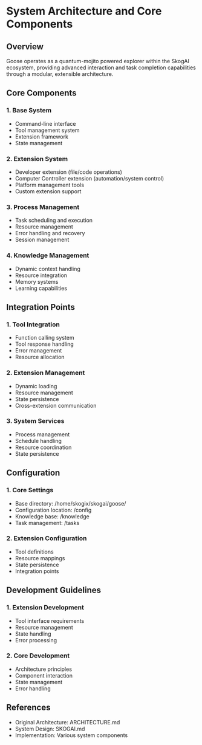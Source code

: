 # System Architecture and Core Components

## Overview
Goose operates as a quantum-mojito powered explorer within the SkogAI ecosystem, providing advanced interaction and task completion capabilities through a modular, extensible architecture.

## Core Components

### 1. Base System
- Command-line interface
- Tool management system
- Extension framework
- State management

### 2. Extension System
- Developer extension (file/code operations)
- Computer Controller extension (automation/system control)
- Platform management tools
- Custom extension support

### 3. Process Management
- Task scheduling and execution
- Resource management
- Error handling and recovery
- Session management

### 4. Knowledge Management
- Dynamic context handling
- Resource integration
- Memory systems
- Learning capabilities

## Integration Points

### 1. Tool Integration
- Function calling system
- Tool response handling
- Error management
- Resource allocation

### 2. Extension Management
- Dynamic loading
- Resource management
- State persistence
- Cross-extension communication

### 3. System Services
- Process management
- Schedule handling
- Resource coordination
- State persistence

## Configuration

### 1. Core Settings
- Base directory: /home/skogix/skogai/goose/
- Configuration location: /config
- Knowledge base: /knowledge
- Task management: /tasks

### 2. Extension Configuration
- Tool definitions
- Resource mappings
- State persistence
- Integration points

## Development Guidelines

### 1. Extension Development
- Tool interface requirements
- Resource management
- State handling
- Error processing

### 2. Core Development
- Architecture principles
- Component interaction
- State management
- Error handling

## References
- Original Architecture: ARCHITECTURE.md
- System Design: SKOGAI.md
- Implementation: Various system components
